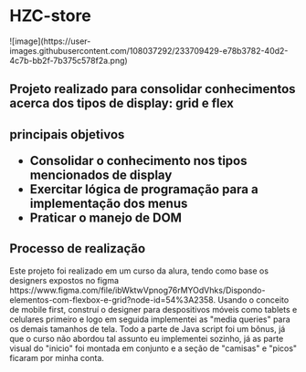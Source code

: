 <h1>HZC-store</h1>
![image](https://user-images.githubusercontent.com/108037292/233709429-e78b3782-40d2-4c7b-bb2f-7b375c578f2a.png)


<h2> Projeto realizado para consolidar conhecimentos acerca dos tipos de display: grid e flex <h2>
 
 
 <h2> principais objetivos</2> 

<ul>
   <li> Consolidar o conhecimento nos tipos mencionados de display</li>
   <li> Exercitar lógica de programação para a implementação dos menus</li>
   <li> Praticar o manejo de DOM</li>
</ul>
 
 <h2> Processo de realização</h2>
 <p> Este projeto foi realizado em um curso da alura, tendo como base os designers expostos no figma https://www.figma.com/file/ibWktwVpnog76rMYOdVhks/Dispondo-elementos-com-flexbox-e-grid?node-id=54%3A2358. Usando o conceito de mobile first, construí o designer para despositivos móveis como tablets e celulares primeiro e logo em seguida implementei as "media queries" para os demais tamanhos de tela. Todo a parte de Java script foi um bônus, já que o curso não abordou tal assunto eu implementei sozinho, já as parte visual do "inicio" foi montada em conjunto e a seção de "camisas" e "picos" ficaram por minha conta.
 </p>
